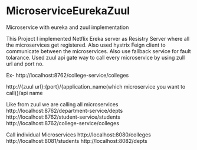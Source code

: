 # MicroserviceEurekaZuul
Microservice with eureka and zuul implementation

This Project I implemented Netflix Ereka server as Resistry Server where all the microservices get registered.
Also used hystrix Feign client to communicate between the microservices. Also use fallback service for fault tolarance.
Used zuul api gate way to call every microservice by using zull url and port no.

Ex- http://localhost:8762/college-service/colleges

http://{zuul url}:{port}/{application_name(which microservice you want to call)}/api name

Like from zuul we are calling all microservices
http://localhost:8762/department-service/depts
http://localhost:8762/student-service/students
http://localhost:8762/college-service/colleges

Call individual Microservices
http://localhost:8080/colleges
http://localhost:8081/students
http://localhost:8082/depts
